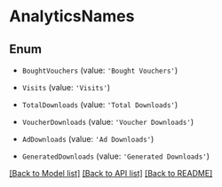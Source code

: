 # AnalyticsNames


## Enum

* `BoughtVouchers` (value: `'Bought Vouchers'`)

* `Visits` (value: `'Visits'`)

* `TotalDownloads` (value: `'Total Downloads'`)

* `VoucherDownloads` (value: `'Voucher Downloads'`)

* `AdDownloads` (value: `'Ad Downloads'`)

* `GeneratedDownloads` (value: `'Generated Downloads'`)

[[Back to Model list]](../README.md#documentation-for-models) [[Back to API list]](../README.md#documentation-for-api-endpoints) [[Back to README]](../README.md)
